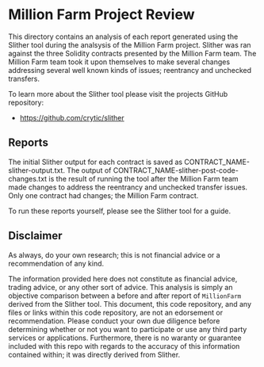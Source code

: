 # Million Farm Project Review
This directory contains an analysis of each report generated using the Slither tool during the analsysis of the Million
Farm project. Slither was ran against the three Solidity contracts presented by the Million Farm team. The Million Farm
team took it upon themselves to make several changes addressing several well known kinds of issues; reentrancy and
unchecked transfers.

To learn more about the Slither tool please visit the projects GitHub repository:
* https://github.com/crytic/slither

## Reports
The initial Slither output for each contract is saved as CONTRACT_NAME-slither-output.txt. The output of
CONTRACT_NAME-slither-post-code-changes.txt is the result of running the tool after the Million Farm team made changes
to address the reentrancy and unchecked transfer issues. Only one contract had changes; the Million Farm contract.

To run these reports yourself, please see the Slither tool for a guide.

## Disclaimer
As always, do your own research; this is not financial advice or a recommendation of any kind.

The information provided here does not constitute as financial advice, trading advice, or any other sort of advice.
This analysis is simply an objective comparison between a before and after report of `MillionFarm` derived from the
Slither tool. This document, this code repository, and any files or links within this code repository, are not an
edorsement or recommendation. Please conduct your own due diligence before determining whether or
not you want to participate or use any third party services or applications. Furthermore, there is no waranty or
guarantee included with this repo with regards to the accuracy of this information contained within; it was directly derived from Slither.


